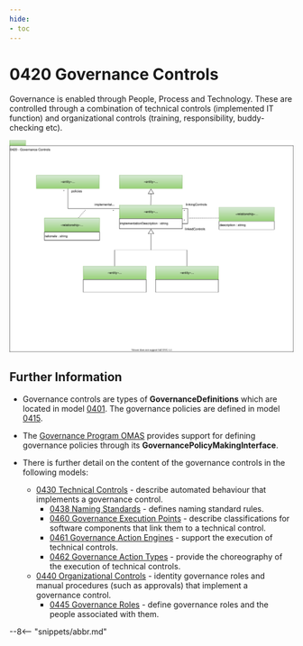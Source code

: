 ```yaml
---
hide:
- toc
---
```


<!-- SPDX-License-Identifier: CC-BY-4.0 -->
<!-- Copyright Contributors to the ODPi Egeria project. -->

# 0420 Governance Controls

Governance is enabled through People, Process and Technology.
These are controlled through a combination of technical controls (implemented IT function) and organizational controls (training, responsibility, buddy-checking etc).

![UML](0420-Governance-Controls.svg)

## Further Information

* Governance controls are types of **GovernanceDefinitions** which are located in model [0401](/types/4/0401-Governance-Definitions).
  The governance policies are defined in model [0415](/types/4/0415-Governance-Responses).

* The [Governance Program OMAS](/services/omas/governance-program/overview)
  provides support for defining governance policies through its **GovernancePolicyMakingInterface**. 

* There is further detail on the content of the governance controls in the following models:

     * [0430 Technical Controls](/types/4/0430-Technical-Controls) - describe automated behaviour that implements a governance control.
       * [0438 Naming Standards](/types/4/0438-Naming-Standards) - defines naming standard rules.
       * [0460 Governance Execution Points](/types/4/0460-Governance-Execution-Points) - describe classifications for software components that link them to a technical control.
       * [0461 Governance Action Engines](/types/4/0461-Governance-Engines) - support the execution of technical controls.
       * [0462 Governance Action Types](/types/4/0462-Governance-Action-Types) - provide the choreography of the execution of technical controls.
     * [0440 Organizational Controls](/types/4/0440-Organizational-Controls) - identity governance roles and manual procedures (such as approvals) that implement a governance control.
       * [0445 Governance Roles](/types/4/0445-Governance-Roles) - define governance roles and the people associated with them.


--8<-- "snippets/abbr.md"